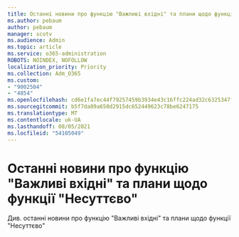 ```yaml
---
title: Останні новини про функцію "Важливі вхідні" та плани щодо функції "Несуттєво"
ms.author: pebaum
author: pebaum
manager: scotv
ms.audience: Admin
ms.topic: article
ms.service: o365-administration
ROBOTS: NOINDEX, NOFOLLOW
localization_priority: Priority
ms.collection: Adm_O365
ms.custom:
- "9002504"
- "4854"
ms.openlocfilehash: cd6e1fa7ec44f79257459b3934e43c16ffc224ad32c6325347fd7fb4a19e5312
ms.sourcegitcommit: b5f7da89a650d2915dc652449623c78be6247175
ms.translationtype: MT
ms.contentlocale: uk-UA
ms.lasthandoff: 08/05/2021
ms.locfileid: "54105049"
---
```

# <a name="update-on-focused-inbox-and-our-plans-for-clutter"></a>Останні новини про функцію "Важливі вхідні" та плани щодо функції "Несуттєво"

Див. останні новини про функцію "Важливі вхідні" та плани щодо функції "Несуттєво"
